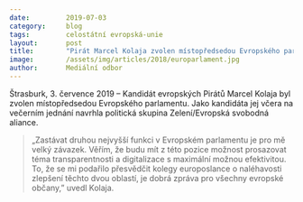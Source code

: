 ```yaml
---
date:         2019-07-03
category:     blog
tags:         celostátní evropská-unie
layout:       post
title:        "Pirát Marcel Kolaja zvolen místopředsedou Evropského parlamentu"
image:        /assets/img/articles/2018/europarlament.jpg
author:       Mediální odbor
---
```



Štrasburk, 3. července 2019 – Kandidát evropských Pirátů Marcel Kolaja byl zvolen místopředsedou Evropského parlamentu. Jako kandidáta jej včera na večerním jednání navrhla politická skupina Zelení/Evropská svobodná aliance.

> „Zastávat druhou nejvyšší funkci v Evropském parlamentu je pro mě velký závazek. Věřím, že budu mít z této pozice možnost prosazovat téma transparentnosti a digitalizace s maximální možnou efektivitou. To, že se mi podařilo přesvědčit kolegy europoslance o naléhavosti zlepšení těchto dvou oblastí, je dobrá zpráva pro všechny evropské občany,” uvedl Kolaja.
